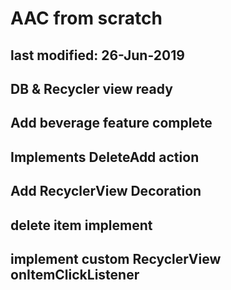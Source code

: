 # AAC from scratch
## last modified: 26-Jun-2019
## DB & Recycler view ready
## Add beverage feature complete
## Implements DeleteAdd action
## Add RecyclerView Decoration
## delete item implement
## implement custom RecyclerView onItemClickListener